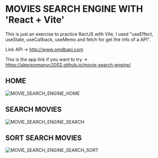 # MOVIES SEARCH ENGINE WITH 'React + Vite'

This is just an exercise to practice RactJS with Vite, I used "useEffect, useState, useCallback, useMemo and fetch for get the info of a API".

Link API -> http://www.omdbapi.com

This is the app link if you want to try -> https://alexisromanvc2002.github.io/movie-search-engine/

## HOME
![MOVIE_SEARCH_ENGINE_HOME](https://github.com/AlexisRomanVC2002/movie-search-engine/assets/90739340/82c1aa21-e0b2-467a-9568-ed5bfc24c70f)

## SEARCH MOVIES
![MOVIE_SEARCH_ENGINE_SEARCH](https://github.com/AlexisRomanVC2002/movie-search-engine/assets/90739340/d89bef3d-3835-49bb-a85d-b956642f6e0b)

## SORT SEARCH MOVIES
![MOVIE_SEARCH_ENGINE_SEARCH_SORT](https://github.com/AlexisRomanVC2002/movie-search-engine/assets/90739340/07382e7c-211b-4275-96c0-49415170500e)


